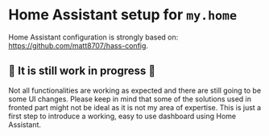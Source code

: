 # Home Assistant setup for `my.home`

Home Assistant configuration is strongly based on: https://github.com/matt8707/hass-config.

## 📣 It is still work in progress 📣

Not all functionalities are working as expected and there are still going to be some UI changes. 
Please keep in mind that some of the solutions used in fronted part might not be ideal as it is not my area of expertise. 
This is just a first step to introduce a working, easy to use dashboard using Home Assistant.
